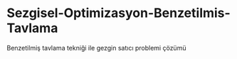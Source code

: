 # Sezgisel-Optimizasyon-Benzetilmis-Tavlama
Benzetilmiş tavlama tekniği ile gezgin satıcı problemi çözümü

